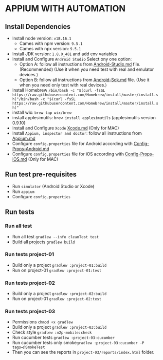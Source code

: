 # APPIUM WITH AUTOMATION

## Install Dependencies

* Install node version: ```v18.16.1```
  * Cames with npm version: ```9.5.1```
  * Cames with npx version: ```9.5.1```
* Install JDK version: ```1.8.0_401``` and add env variables
* Install and Configure ```Android Studio```
Select ony one option:
  - Option A: follow all instructions from [Android-Studio.md](./README-DEPLOY-01A-Android-Studio.md) file. (Recommended) (Use it when you need test with real and emulator devices.)
  - Option B: follow all instructions from [Android-Sdk.md](./README-DEPLOY-01B-Android-Sdk.md) file. (Use it when you need only test with real devices.)
* Install Homebrew ```/bin/bash -c "$(curl -fsSL https://raw.githubusercontent.com/Homebrew/install/master/install.sh)"/bin/bash -c "$(curl -fsSL https://raw.githubusercontent.com/Homebrew/install/master/install.sh)"```
* install wix: ```brew tap wix/brew```
* install applesimutils: ```brew install applesimutils``` (applesimutils version 0.9.10)
* Install and Configure ```Xcode``` [Xcode.md](./README-DEPLOY-04-Xcode.md) (Only for MAC)
* Install ```Appium, inspector and doctor```: follow all instructions from [Appium.md](./README-DEPLOY-02-Appium.md)
* Configure ```config.properties``` file for Android according with [Config-Props-Android.md](./README-DEPLOY-03-Config-Props-Android.md)
* Configure ```config.properties``` file for iOS according with [Config-Props-iOS.md](./README-DEPLOY-05-Config-Props-iOS.md) (Only for MAC)

## Run test pre-requisites

* Run ```simulator``` (Android Studio or Xcode)
* Run ```appium```
* Configure ```config.properties```

## Run tests

### Run all test
* Run all test ```gradlew --info cleanTest test```
* Build all projects ```gradlew build```

### Run tests project-01
* Build only a project ```gradlew :project-01:build```
* Run on project-01 ```gradlew :project-01:test```

### Run tests project-02
* Build only a project ```gradlew :project-02:build```
* Run on project-01 ```gradlew :project-02:test```

### Run tests project-03
* Permissions ```chmod +x gradlew```
* Build only a project ```gradlew :project-03:build```
* Check style ```gradlew :n2p-mobile:check```
* Run cucumber tests  ```gradlew :project-03:cucumber```
* Run cucumber tests only smoke```gradlew :project-03:cucumber -P tags=@SmokeTest```
* Then you can see the reports in ```project-03/reports/index.html``` folder.
